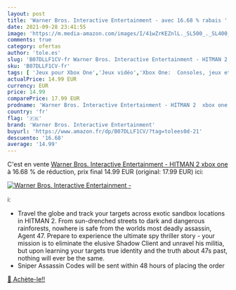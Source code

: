 ```yaml
---
layout: post
title: 'Warner Bros. Interactive Entertainment - avec 16.68 % rabais '
date: 2021-09-28 23:41:55
image: 'https://m.media-amazon.com/images/I/41wZrKEZnlL._SL500_._SL400_.jpg'
comments: true
category: ofertas
author: 'tole.es'
slug: 'B07DLLF1CV-fr Warner Bros. Interactive Entertainment - HITMAN 2 xbox one'
sku: 'B07DLLF1CV-fr'
tags: [ 'Jeux pour Xbox One','Jeux vidéo','Xbox One:  Consoles, jeux et accessoires','warner bros. interactive entertainment', ]
actualPrice: 14.99 EUR
currency: EUR
price: 14.99
comparePrice: 17.99 EUR
prodname: 'Warner Bros. Interactive Entertainment - HITMAN 2  xbox one '
country: 'fr'
flag: '🇫🇷'
brand: 'Warner Bros. Interactive Entertainment'
buyurl: 'https://www.amazon.fr/dp/B07DLLF1CV/?tag=tolees0d-21'
descuento: '16.68'
average: '14.99'
---
```


C'est en vente [Warner Bros. Interactive Entertainment - HITMAN 2  xbox one ](https://www.amazon.fr/dp/B07DLLF1CV/?tag=tolees0d-21)  à  16.68 % de réduction, prix final  14.99 EUR (original: 17.99 EUR) ici:

[![Warner Bros. Interactive Entertainment -](https://m.media-amazon.com/images/I/41wZrKEZnlL._SL500_._SL400_.jpg)](https://www.amazon.fr/dp/B07DLLF1CV/?tag=tolees0d-21)

ℹ️:

- Travel the globe and track your targets across exotic sandbox locations in HITMAN 2. From sun-drenched streets to dark and dangerous rainforests, nowhere is safe from the worlds most deadly assassin, Agent 47. Prepare to experience the ultimate spy thriller story - your mission is to eliminate the elusive Shadow Client and unravel his militia, but upon learning your targets true identity and the truth about 47s past, nothing will ever be the same.
- Sniper Assassin Codes will be sent within 48 hours of placing the order

[🛒 Achète-le!!](https://www.amazon.fr/dp/B07DLLF1CV/?tag=tolees0d-21)
